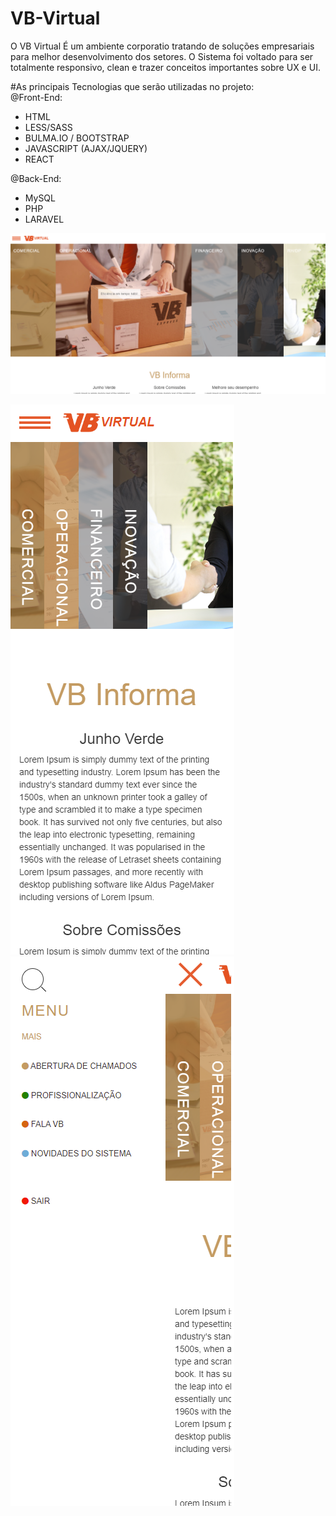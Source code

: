 # VB-Virtual

O VB Virtual É um ambiente corporatio tratando de soluções empresariais para melhor desenvolvimento dos setores.
O Sistema foi voltado para ser totalmente responsivo, clean e trazer conceitos importantes sobre UX e UI.

#As principais Tecnologias que serão utilizadas no projeto:<br>
@Front-End:
- HTML
- LESS/SASS
- BULMA.IO / BOOTSTRAP
- JAVASCRIPT (AJAX/JQUERY)
- REACT 

@Back-End:
- MySQL
- PHP
- LARAVEL

<img src="https://raw.githubusercontent.com/luancostar/VB-Virtual/master/gitrep/index1.png">
<p>
<img src="https://raw.githubusercontent.com/luancostar/VB-Virtual/master/gitrep/indexmob1.png">
<img src="https://raw.githubusercontent.com/luancostar/VB-Virtual/master/gitrep/indexmob2.png">
</p>
